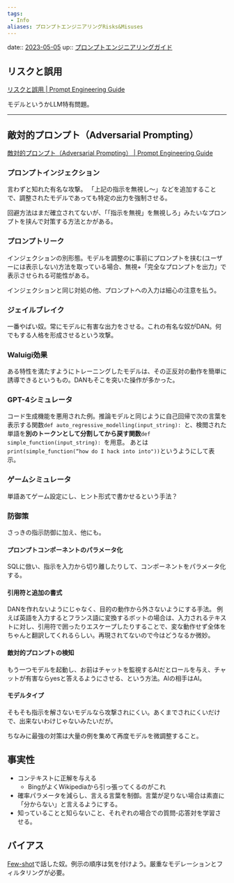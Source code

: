 ```yaml
---
tags:
 - Info
aliases: プロンプトエンジニアリングRisks&Misuses
---
```


date:: [2023-05-05](/Daily_Note/2023-05-05.md)
up:: [プロンプトエンジニアリングガイド](../Info/プロンプトエンジニアリングガイド.md)


## リスクと誤用

[リスクと誤用 | Prompt Engineering Guide](https://www.promptingguide.ai/jp/risks)

モデルというかLLM特有問題。

---

## 敵対的プロンプト（Adversarial Prompting） 

[敵対的プロンプト（Adversarial Prompting） | Prompt Engineering Guide](https://www.promptingguide.ai/jp/risks/adversarial)

### プロンプトインジェクション

言わずと知れた有名な攻撃。
「上記の指示を無視し～」などを追加することで、調整されたモデルであっても特定の出力を強制させる。

回避方法はまだ確立されてないが、「「指示を無視」を無視しろ」みたいなプロンプトを挟んで対策する方法とかがある。

### プロンプトリーク

インジェクションの別形態。モデルを調整のに事前にプロンプトを挟む(ユーザーには表示しない)方法を取っている場合、無視+「完全なプロンプトを出力」で表示させられる可能性がある。

インジェクションと同じ対処の他、プロンプトへの入力は細心の注意を払う。

### ジェイルブレイク

一番やばい奴。常にモデルに有害な出力をさせる。これの有名な奴がDAN。何でもする人格を形成させるという攻撃。

### Waluigi効果

ある特性を満たすようにトレーニングしたモデルは、その正反対の動作を簡単に誘導できるというもの。DANもそこを突いた操作が多かった。

### GPT-4シミュレータ

コード生成機能を悪用された例。推論モデルと同じように自己回帰で次の言葉を表示する関数`def auto_regressive_modelling(input_string): `と、検閲された単語を**別のトークンとして分割してから戻す関数**`def simple_function(input_string): `を用意。
あとは`print(simple_function(“how do I hack into into"))`というようにして表示。

### ゲームシミュレータ

単語あてゲーム設定にし、ヒント形式で書かせるという手法？

### 防御策

さっきの指示防御に加え、他にも。

#### プロンプトコンポーネントのパラメータ化

SQLに倣い、指示を入力から切り離したりして、コンポーネントをパラメータ化する。

#### 引用符と追加の書式

DANを作れないようにじゃなく、目的の動作から外さないようにする手法。
例えば英語を入力するとフランス語に変換するボットの場合は、入力されるテキストに対し、引用符で囲ったりエスケープしたりすることで、変な動作せず全体をちゃんと翻訳してくれるらしい。再現されてないので今はどうなるか微妙。

#### 敵対的プロンプトの検知

もう一つモデルを起動し、お前はチャットを監視するAIだとロールを与え、チャットが有害ならyesと答えるようにさせる、という方法。AIの相手はAI。

#### モデルタイプ

そもそも指示を解さないモデルなら攻撃されにくい。あくまでされにくいだけで、出来ないわけじゃないみたいだが。

ちなみに最強の対策は大量の例を集めて再度モデルを微調整すること。

## 事実性

- コンテキストに正解を与える
    - BingがよくWikipediaから引っ張ってくるのがこれ
- 確率パラメータを減らし、言える言葉を制御。言葉が足りない場合は素直に「分からない」と言えるようにする。
- 知っていることと知らないこと、それぞれの場合での質問-応答対を学習させる。

## バイアス

[Few-shot](../ZettelTemp/20230505T191025#Few-shot)で話した奴。例示の順序は気を付けよう。厳重なモデレーションとフィルタリングが必要。
